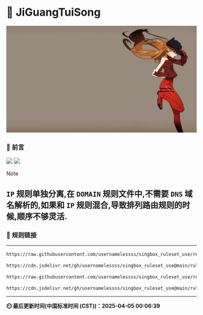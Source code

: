 
# 🧸 JiGuangTuiSong
![](https://raw.githubusercontent.com/usernamelessss/picture-bed/main/images/202504042256831.jpg)
### 📣 前言
![](https://shields.io/badge/-移除重复规则-ff69b4) ![](https://shields.io/badge/-IP&nbsp;规则单独存放不与&nbsp;DOMAIN&nbsp;等混合-green)
> [!NOTE]
**`IP` 规则单独分离,在 `DOMAIN` 规则文件中,不需要 `DNS` 域名解析的,如果和 `IP` 规则混合,导致排列路由规则的时候,顺序不够灵活.**
---

###  🔗 规则链接
---

```url
https://raw.githubusercontent.com/usernamelessss/singbox_ruleset_use/refs/heads/main/rule/JiGuangTuiSong/JiGuangTuiSong_No_IP.json
```

```url
https://cdn.jsdelivr.net/gh/usernamelessss/singbox_ruleset_use@main/rule/JiGuangTuiSong/JiGuangTuiSong_No_IP.json
```

```url
https://raw.githubusercontent.com/usernamelessss/singbox_ruleset_use/refs/heads/main/rule/JiGuangTuiSong/JiGuangTuiSong_No_IP.srs
```

```url
https://cdn.jsdelivr.net/gh/usernamelessss/singbox_ruleset_use@main/rule/JiGuangTuiSong/JiGuangTuiSong_No_IP.srs
```

---
**⏲️ 最后更新时间(中国标准时间 (CST))：2025-04-05 00:06:39**